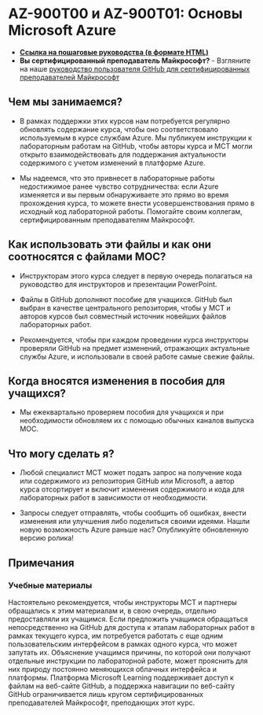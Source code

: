 # AZ-900T00 и AZ-900T01: Основы Microsoft Azure

- **[Ссылка на пошаговые руководства (в формате HTML)](https://microsoftlearning.github.io/AZ-900T0xRU-MicrosoftAzureFundamentals/)**
- **Вы сертифицированный преподаватель Майкрософт?** - Взгляните на наше [руководство пользователя GitHub для сертифицированных преподавателей Майкрософт](https://microsoftlearning.github.io/MCT-User-Guide/)

## Чем мы занимаемся?

- В рамках поддержки этих курсов нам потребуется регулярно обновлять содержание курса, чтобы оно соответствовало используемым в курсе службам Azure.  Мы публикуем инструкции к лабораторным работам на GitHub, чтобы авторы курса и MCT могли открыто взаимодействовать для поддержания актуальности содержимого с учетом изменений в платформе Azure.

- Мы надеемся, что это привнесет в лабораторные работы недостижимое ранее чувство сотрудничества: если Azure изменяется и вы первым обнаруживаете это прямо во время прохождения курса, то можете внести усовершенствования прямо в исходный код лабораторной работы.  Помогайте своим коллегам, сертифицированным преподавателям Майкрософт.

## Как использовать эти файлы и как они соотносятся с файлами MOC?

- Инструкторам этого курса следует в первую очередь полагаться на руководство для инструкторов и презентации PowerPoint.

- Файлы в GitHub дополняют пособие для учащихся. GitHub был выбран в качестве центрального репозитория, чтобы у MCT и авторов курсов был совместный источник новейших файлов лабораторных работ.

- Рекомендуется, чтобы при каждом проведении курса инструкторы проверяли GitHub на предмет изменений, отражающих актуальные службы Azure, и использовали в своей работе самые свежие файлы.

## Когда вносятся изменения в пособия для учащихся?

- Мы ежеквартально проверяем пособия для учащихся и при необходимости обновляем их с помощью обычных каналов выпуска MOC.

## Что могу сделать я?

- Любой специалист MCT может подать запрос на получение кода или содержимого из репозитория GitHub или Microsoft, а автор курса отсортирует и включит изменения содержимого и кода для лабораторных работ в зависимости от необходимости.

- Запросы следует отправлять, чтобы сообщить об ошибках, внести изменения или улучшения либо поделиться своими идеями.  Нашли новую возможность Azure раньше нас?  Опубликуйте обновленную версию ролика!

## Примечания

### Учебные материалы

Настоятельно рекомендуется, чтобы инструкторы MCT и партнеры обращались к этим материалам и, в свою очередь, отдельно предоставляли их учащимся.  Если предложить учащимся обращаться непосредственно на GitHub для доступа к этапам лабораторных работ в рамках текущего курса, им потребуется работать с еще одним пользовательским интерфейсом в рамках одного курса, что может запутать их. Объяснение учащимся причины, по которой они получают отдельные инструкции по лабораторной работе, может прояснить для них природу постоянно меняющихся облачных интерфейса и платформы. Платформа Microsoft Learning поддерживает доступ к файлам на веб-сайте GitHub, а поддержка навигации по веб-сайту GitHub ограничивается лишь кругом сертифицированных преподавателей Майкрософт, преподающих этот курс.
